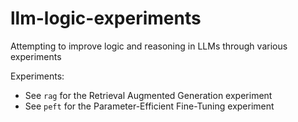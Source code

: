# llm-logic-experiments
Attempting to improve logic and reasoning in LLMs through various experiments

Experiments:
 - See `rag` for the Retrieval Augmented Generation experiment
 - See `peft` for the Parameter-Efficient Fine-Tuning experiment
